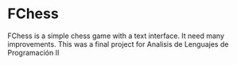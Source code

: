 FChess
======

FChess is a simple chess game with a text interface. It need many improvements.
This was a final project for Analisis de Lenguajes de Programación II

